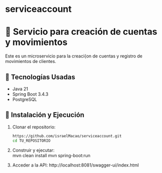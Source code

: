 # serviceaccount
# 🏦 Servicio para creación de cuentas y movimientos

Este es un microservicio para la creaci{on de cuentas y registro de movimientos de clientes.

## 📌 Tecnologías Usadas
- Java 21
- Spring Boot 3.4.3
- PostgreSQL

## 🚀 Instalación y Ejecución

1. Clonar el repositorio:
   ```sh
   https://github.com/israelMacao/serviceaccount.git
   cd TU_REPOSITORIO
2. Construir y ejecutar:   
   mvn clean install
   mvn spring-boot:run

3. Acceder a la API:
    http://localhost:8081/swagger-ui/index.html

